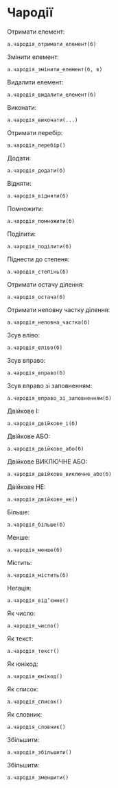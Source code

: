 # Чародії

Отримати елемент:

```мавка
а.чародія_отримати_елемент(б)
```

Змінити елемент:

```мавка
а.чародія_змінити_елемент(б, в)
```

Видалити елемент:

```мавка
а.чародія_видалити_елемент(б)
```

Виконати:

```мавка
а.чародія_виконати(...)
```

Отримати перебір:

```мавка
а.чародія_перебір()
```

Додати:

```мавка
а.чародія_додати(б)
```

Відняти:

```мавка
а.чародія_відняти(б)
```

Помножити:

```мавка
а.чародія_помножити(б)
```

Поділити:

```мавка
а.чародія_поділити(б)
```

Піднести до степеня:

```мавка
а.чародія_степінь(б)
```

Отримати остачу ділення:

```мавка
а.чародія_остача(б)
```

Отримати неповну частку ділення:

```мавка
а.чародія_неповна_частка(б)
```

Зсув вліво:

```мавка
а.чародія_вліво(б)
```

Зсув вправо:

```мавка
а.чародія_вправо(б)
```

Зсув вправо зі заповненням:

```мавка
а.чародія_вправо_зі_заповненням(б)
```

Двійкове І:

```мавка
а.чародія_двійкове_і(б)
```

Двійкове АБО:

```мавка
а.чародія_двійкове_або(б)
```

Двійкове ВИКЛЮЧНЕ АБО:

```мавка
а.чародія_двійкове_виключне_або(б)
```

Двійкове НЕ:

```мавка
а.чародія_двійкове_не()
```

Більше:

```мавка
а.чародія_більше(б)
```

Менше:

```мавка
а.чародія_менше(б)
```

Містить:

```мавка
а.чародія_містить(б)
```

Негація:

```мавка
а.чародія_відʼємне()
```

Як число:

```мавка
а.чародія_число()
```

Як текст:

```мавка
а.чародія_текст()
```

Як юнікод:

```мавка
а.чародія_юнікод()
```

Як список:

```мавка
а.чародія_список()
```

Як словник:

```мавка
а.чародія_словник()
```

Збільшити:

```мавка
а.чародія_збільшити()
```

Збільшити:

```мавка
а.чародія_зменшити()
```
